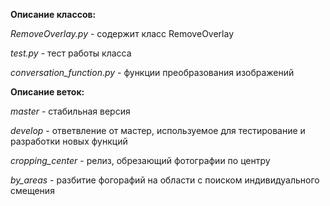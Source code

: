 **Описание классов:**

*RemoveOverlay.py* - содержит класс RemoveOverlay

*test.py* - тест работы класса

*conversation_function.py* - функции преобразования изображений 


**Описание веток:**

*master* - стабильная версия

*develop* - ответвление от мастер, используемое для тестирование и разработки новых функций

*cropping_center* - релиз, обрезающий фотографии по центру

*by_areas* - разбитие фогорафий на области с поиском индивидуального смещения
